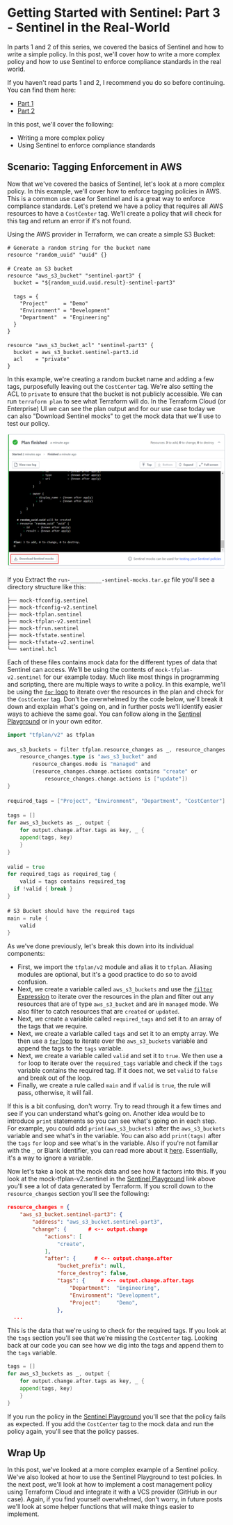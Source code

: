 # Getting Started with Sentinel: Part 3 - Sentinel in the Real-World

In parts 1 and 2 of this series, we covered the basics of Sentinel and how to write a simple policy. In this post, we'll cover how to write a more complex policy and how to use Sentinel to enforce compliance standards in the real world.

If you haven't read parts 1 and 2, I recommend you do so before continuing. You can find them here:

- [Part 1]()
- [Part 2]()

In this post, we'll cover the following:

- Writing a more complex policy
- Using Sentinel to enforce compliance standards

## Scenario: Tagging Enforcement in AWS

Now that we've covered the basics of Sentinel, let's look at a more complex policy. In this example, we'll cover how to enforce tagging policies in AWS. This is a common use case for Sentinel and is a great way to enforce compliance standards. Let's pretend we have a policy that requires all AWS resources to have a `CostCenter` tag. We'll create a policy that will check for this tag and return an error if it's not found.

Using the AWS provider in Terraform, we can create a simple S3 Bucket:

```hcl
# Generate a random string for the bucket name
resource "random_uuid" "uuid" {}

# Create an S3 bucket
resource "aws_s3_bucket" "sentinel-part3" {
  bucket = "${random_uuid.uuid.result}-sentinel-part3"

  tags = {
    "Project"     = "Demo"
    "Environment" = "Development"
    "Department"  = "Engineering"
  }
}

resource "aws_s3_bucket_acl" "sentinel-part3" {
  bucket = aws_s3_bucket.sentinel-part3.id
  acl    = "private"
}
```

In this example, we're creating a random bucket name and adding a few tags, purposefully leaving out the `CostCenter` tag. We're also setting the ACL to `private` to ensure that the bucket is not publicly accessible. We can run `terraform plan` to see what Terraform will do. In the Terraform Cloud (or Enterprise) UI we can see the plan output and for our use case today we can also "Download Sentinel mocks" to get the mock data that we'll use to test our policy.

![Download Sentinel mocks][mocks]

If you Extract the `run-__________-sentinel-mocks.tar.gz` file you'll see a directory structure like this:

```text
├── mock-tfconfig.sentinel
├── mock-tfconfig-v2.sentinel
├── mock-tfplan.sentinel
├── mock-tfplan-v2.sentinel
├── mock-tfrun.sentinel
├── mock-tfstate.sentinel
├── mock-tfstate-v2.sentinel
└── sentinel.hcl
```

Each of these files contains mock data for the different types of data that Sentinel can access. We'll be using the contents of `mock-tfplan-v2.sentinel` for our example today. Much like most things in programming and scripting, there are multiple ways to write a policy. In this example, we'll be using the [`for` loop](https://docs.hashicorp.com/sentinel/language/loops) to iterate over the resources in the plan and check for the `CostCenter` tag. Don't be overwhelmed by the code below, we'll break it down and explain what's going on, and in further posts we'll identify easier ways to achieve the same goal. You can follow along in the [Sentinel Playground](https://play.sentinelproject.io/p/bb4encDTnN_E) or in your own editor.

```go
import "tfplan/v2" as tfplan

aws_s3_buckets = filter tfplan.resource_changes as _, resource_changes {
    resource_changes.type is "aws_s3_bucket" and
        resource_changes.mode is "managed" and
        (resource_changes.change.actions contains "create" or
            resource_changes.change.actions is ["update"])
}

required_tags = ["Project", "Environment", "Department", "CostCenter"]

tags = []
for aws_s3_buckets as _, output {
	for output.change.after.tags as key, _ {
  	append(tags, key)
	}
}

valid = true
for required_tags as required_tag {
	valid = tags contains required_tag
  if !valid { break }
}

# S3 Bucket should have the required tags
main = rule {
	valid
}
```

As we've done previously, let's break this down into its individual components:

- First, we import the `tfplan/v2` module and alias it to `tfplan`. Aliasing modules are optional, but it's a good practice to do so to avoid confusion.
- Next, we create a variable called `aws_s3_buckets` and use the [`filter` Expression](https://docs.hashicorp.com/sentinel/language/collection-operations) to iterate over the resources in the plan and filter out any resources that are of type `aws_s3_bucket` and are in `managed` mode. We also filter to catch resources that are `created` or `updated`.
- Next, we create a variable called `required_tags` and set it to an array of the tags that we require.
- Next, we create a variable called `tags` and set it to an empty array. We then use a [`for` loop](https://docs.hashicorp.com/sentinel/language/loops) to iterate over the `aws_s3_buckets` variable and append the tags to the `tags` variable.
- Next, we create a variable called `valid` and set it to `true`. We then use a `for` loop to iterate over the `required_tags` variable and check if the `tags` variable contains the required tag. If it does not, we set `valid` to `false` and break out of the loop.
- Finally, we create a rule called `main` and if `valid` is `true`, the rule will pass, otherwise, it will fail.

If this is a bit confusing, don't worry. Try to read through it a few times and see if you can understand what's going on. Another idea would be to introduce `print` statements so you can see what's going on in each step. For example, you could add `print(aws_s3_buckets)` after the `aws_s3_buckets` variable and see what's in the variable. You can also add `print(tags)` after the `tags` `for` loop and see what's in the variable. Also if you're not familiar with the `_` or Blank Identifier, you can read more about it [here](https://www.geeksforgeeks.org/what-is-blank-identifierunderscore-in-golang/). Essentially, it's a way to ignore a variable.

Now let's take a look at the mock data and see how it factors into this. If you look at the mock-tfplan-v2.sentinel in the [Sentinel Playground](https://play.sentinelproject.io/p/bb4encDTnN_E) link above you'll see a lot of data generated by Terraform. If you scroll down to the `resource_changes` section you'll see the following:

```json
resource_changes = {
	"aws_s3_bucket.sentinel-part3": {
		"address": "aws_s3_bucket.sentinel-part3",
		"change": {       # <-- output.change
			"actions": [
				"create",
			],
			"after": {      # <-- output.change.after
				"bucket_prefix": null,
				"force_destroy": false,
				"tags": {     # <-- output.change.after.tags
					"Department":  "Engineering",
					"Environment": "Development",
					"Project":     "Demo",
				},
  ...
```

This is the data that we're using to check for the required tags. If you look at the `tags` section you'll see that we're missing the `CostCenter` tag. Looking back at our code you can see how we dig into the tags and append them to the `tags` variable.

```go
tags = []
for aws_s3_buckets as _, output {
	for output.change.after.tags as key, _ {
  	append(tags, key)
	}
}
```

If you run the policy in the [Sentinel Playground](https://play.sentinelproject.io/p/bb4encDTnN_E) you'll see that the policy fails as expected. If you add the `CostCenter` tag to the mock data and run the policy again, you'll see that the policy passes.

## Wrap Up

In this post, we've looked at a more complex example of a Sentinel policy. We've also looked at how to use the Sentinel Playground to test policies. In the next post, we'll look at how to implement a cost management policy using Terraform Cloud and integrate it with a VCS provider (GitHub in our case). Again, if you find yourself overwhelmed, don't worry, in future posts we'll look at some helper functions that will make things easier to implement.

[mocks]: ./assets/part3-mocks.png
